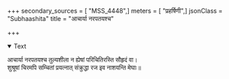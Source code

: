 +++
secondary_sources = [ "MSS_4448",]
meters = [ "प्रहर्षिणी",]
jsonClass = "Subhaashita"
title = "आचार्या नरपतयश्च"

+++

<details open><summary>Text</summary>

आचार्या नरपतयश्च तुल्यशीला न ह्येषां परिचितिरस्ति सौहृदं वा।  
शुश्रूषां चिरमपि सम्चितां प्रयत्नात् संक्रुद्धा रज इव नाशयन्ति मेघाः॥
</details>
